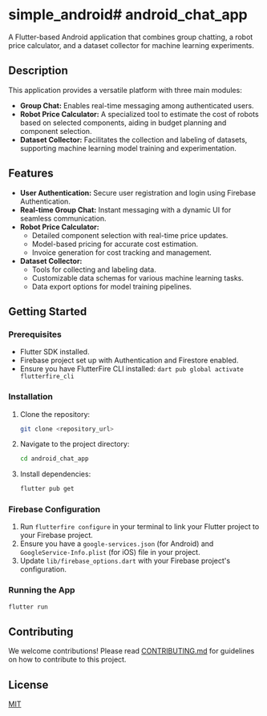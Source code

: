 # simple_android# android_chat_app

A Flutter-based Android application that combines group chatting, a robot price calculator, and a dataset collector for machine learning experiments.

## Description

This application provides a versatile platform with three main modules:

*   **Group Chat:** Enables real-time messaging among authenticated users.
*   **Robot Price Calculator:** A specialized tool to estimate the cost of robots based on selected components, aiding in budget planning and component selection.
*   **Dataset Collector:** Facilitates the collection and labeling of datasets, supporting machine learning model training and experimentation.

## Features

*   **User Authentication:** Secure user registration and login using Firebase Authentication.
*   **Real-time Group Chat:** Instant messaging with a dynamic UI for seamless communication.
*   **Robot Price Calculator:**
    *   Detailed component selection with real-time price updates.
    *   Model-based pricing for accurate cost estimation.
    *   Invoice generation for cost tracking and management.
*   **Dataset Collector:**
    *   Tools for collecting and labeling data.
    *   Customizable data schemas for various machine learning tasks.
    *   Data export options for model training pipelines.

## Getting Started

### Prerequisites

*   Flutter SDK installed.
*   Firebase project set up with Authentication and Firestore enabled.
*   Ensure you have FlutterFire CLI installed: `dart pub global activate flutterfire_cli`

### Installation

1.  Clone the repository:

    ```sh
    git clone <repository_url>
    ```
2.  Navigate to the project directory:

    ```sh
    cd android_chat_app
    ```
3.  Install dependencies:

    ```sh
    flutter pub get
    ```

### Firebase Configuration

1.  Run `flutterfire configure` in your terminal to link your Flutter project to your Firebase project.
2.  Ensure you have a `google-services.json` (for Android) and `GoogleService-Info.plist` (for iOS) file in your project.
3.  Update `lib/firebase_options.dart` with your Firebase project's configuration.

### Running the App

```sh
flutter run
```

## Contributing

We welcome contributions! Please read [CONTRIBUTING.md](CONTRIBUTING.md) for guidelines on how to contribute to this project.

## License

[MIT](LICENSE)
